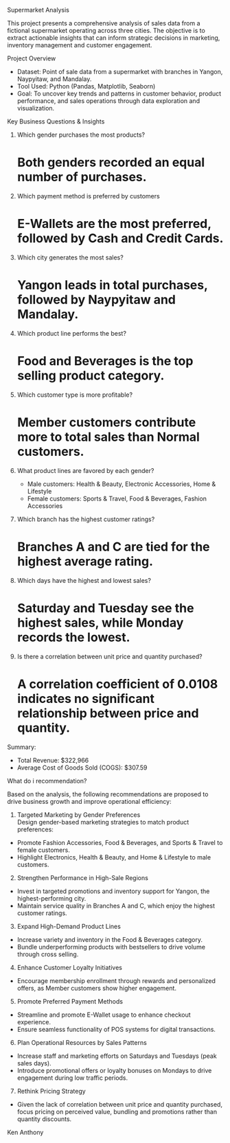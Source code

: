 Supermarket Analysis

This project presents a comprehensive analysis of sales data from a fictional supermarket operating across three cities. The objective is to extract actionable insights that can inform strategic decisions in marketing, inventory management and customer engagement.


 Project Overview

- Dataset: Point of sale data from a supermarket with branches in Yangon, Naypyitaw, and Mandalay.
- Tool Used: Python (Pandas, Matplotlib, Seaborn)
- Goal: To uncover key trends and patterns in customer behavior, product performance, and sales operations through data exploration and visualization.

Key Business Questions & Insights

1. Which gender purchases the most products?
   # Both genders recorded an equal number of purchases.

2. Which payment method is preferred by customers  
   # E-Wallets are the most preferred, followed by Cash and Credit Cards.

3. Which city generates the most sales?
   # Yangon leads in total purchases, followed by Naypyitaw and Mandalay.

4. Which product line performs the best? 
   # Food and Beverages is the top selling product category.

5. Which customer type is more profitable? 
   # Member customers contribute more to total sales than Normal customers.

6. What product lines are favored by each gender?
   - Male customers: Health & Beauty, Electronic Accessories, Home & Lifestyle  
   - Female customers: Sports & Travel, Food & Beverages, Fashion Accessories

7. Which branch has the highest customer ratings? 
   # Branches A and C are tied for the highest average rating.

8. Which days have the highest and lowest sales? 
   # Saturday and Tuesday see the highest sales, while Monday records the lowest.

9. Is there a correlation between unit price and quantity purchased? 
   # A correlation coefficient of **0.0108** indicates no significant relationship between price and quantity.

 Summary:

- Total Revenue: $322,966
- Average Cost of Goods Sold (COGS): $307.59

What do i recommendation?

Based on the analysis, the following recommendations are proposed to drive business growth and improve operational efficiency:

1. Targeted Marketing by Gender Preferences  
Design gender-based marketing strategies to match product preferences:
- Promote Fashion Accessories, Food & Beverages, and Sports & Travel to female customers.
- Highlight Electronics, Health & Beauty, and Home & Lifestyle to male customers.

2. Strengthen Performance in High-Sale Regions  
- Invest in targeted promotions and inventory support for Yangon, the highest-performing city.
- Maintain service quality in Branches A and C, which enjoy the highest customer ratings.

3. Expand High-Demand Product Lines  
- Increase variety and inventory in the Food & Beverages category.
- Bundle underperforming products with bestsellers to drive volume through cross selling.

4. Enhance Customer Loyalty Initiatives  
- Encourage membership enrollment through rewards and personalized offers, as Member customers show higher engagement.

5. Promote Preferred Payment Methods  
- Streamline and promote E-Wallet usage to enhance checkout experience.
- Ensure seamless functionality of POS systems for digital transactions.

6. Plan Operational Resources by Sales Patterns  
- Increase staff and marketing efforts on Saturdays and Tuesdays (peak sales days).
- Introduce promotional offers or loyalty bonuses on Mondays to drive engagement during low traffic periods.

7. Rethink Pricing Strategy  
- Given the lack of correlation between unit price and quantity purchased, focus pricing on perceived value, bundling and promotions rather than quantity discounts.


Ken Anthony
